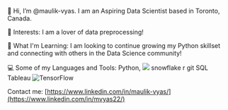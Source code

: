 <!-- ## Hi there 👋 -->

<!--
**maulik-vyas/maulik-vyas** is a ✨ _special_ ✨ repository because its `README.md` (this file) appears on your GitHub profile.

Here are some ideas to get you started:

- 🔭 I’m currently working on ...
- 🌱 I’m currently learning ...
- 👯 I’m looking to collaborate on ...
- 🤔 I’m looking for help with ...
- 💬 Ask me about ...
- 📫 How to reach me: ...
- 😄 Pronouns: ...
- ⚡ Fun fact: ...
-->

👋 Hi, I’m @maulik-vyas. I am an Aspiring Data Scientist based in Toronto, Canada.

👀 Interests: I am a lover of data preprocessing!

🌱 What I'm Learning: I am looking to continue growing my Python skillset and connecting with others in the Data Science community!

💻 Some of my Languages and Tools: Python, <img src="{(https://img.shields.io/badge/TensorFlow-FF6F00?style=for-the-badge&logo=tensorflow&logoColor=white)}" /> snowflake r git SQL Tableau
![TensorFlow]({[BadgeURLHere](https://img.shields.io/badge/TensorFlow-FF6F00?style=for-the-badge&logo=tensorflow&logoColor=white)})

 Contact me: [https://www.linkedin.com/in/maulik-vyas/](https://www.linkedin.com/in/mvyas22/)
